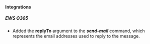 
#### Integrations
##### EWS O365
- Added the **replyTo** argument to the ***send-mail*** command, which represents the email addresses used to reply to the message.